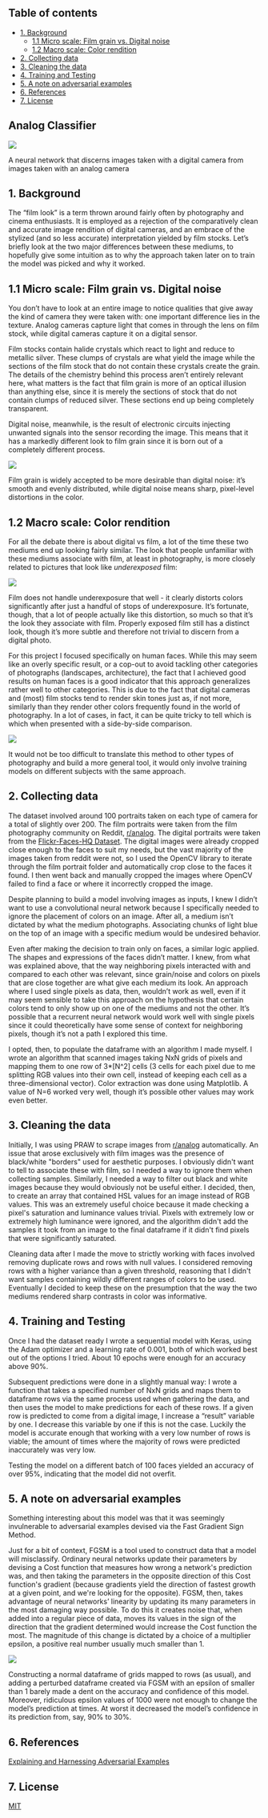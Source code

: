 ## Table of contents

- [1. Background](#1-background)
  - [1.1 Micro scale: Film grain vs. Digital noise](#11-micro-scale--film-grain-vs-digital-noise)
  - [1.2 Macro scale: Color rendition](#12-macro-scale--color-rendition)
- [2. Collecting data](#2-collecting-data)
- [3. Cleaning the data](#3-cleaning-the-data)
- [4. Training and Testing](#3-training-and-testing)
- [5. A note on adversarial examples](#4-a-note-on-adversarial-examples)
- [6. References](#references)
- [7. License](#license)


## Analog Classifier

![](https://github.com/juanpablolebon/analog-classifier/blob/main/Example%20Images/Woman%20Side%20by%20Side.png)

A neural network that discerns images taken with a digital camera from images taken with an analog camera

## 1. Background
The “film look” is a term thrown around fairly often by photography and cinema enthusiasts. It is employed as a rejection of the comparatively clean and accurate image rendition of digital cameras, and an embrace of the stylized (and so less accurate) interpretation yielded by film stocks.
Let’s briefly look at the two major differences between these mediums, to hopefully give some intuition as to why the approach taken later on to train the model was picked and why it worked.

## 1.1 Micro scale: Film grain vs. Digital noise

You don’t have to look at an entire image to notice qualities that give away the kind of camera they were taken with: one important difference lies in the texture. Analog cameras capture light that comes in through the lens on film stock, while digital cameras capture it on a digital sensor.

Film stocks contain halide crystals which react to light and reduce to metallic silver. These clumps of crystals are what yield the image while the sections of the film stock that do not contain these crystals create the grain. The details of the chemistry behind this process aren’t entirely relevant here, what matters is the fact that film grain is more of an optical illusion than anything else, since it is merely the sections of stock that do not contain clumps of reduced silver. These sections end up being completely transparent.

Digital noise, meanwhile, is the result of electronic circuits injecting unwanted signals into the sensor recording the image. This means that it has a markedly different look to film grain since it is born out of a completely different process. 

![](https://i.stack.imgur.com/e7lqN.png)

Film grain is widely accepted to be more desirable than digital noise: it’s smooth and evenly distributed, while digital noise means sharp, pixel-level distortions in the color.

## 1.2 Macro scale: Color rendition

For all the debate there is about digital vs film, a lot of the time these two mediums end up looking fairly similar. The look that people unfamiliar with these mediums associate with film, at least in photography, is more closely related to pictures that look like _underexposed_ film:

![](https://github.com/juanpablolebon/analog-classifier/blob/main/Example%20Images/Underexposure%20Example.png)

Film does not handle underexposure that well - it clearly distorts colors significantly after just a handful of stops of underexposure. It’s fortunate, though, that a lot of people actually like this distortion, so much so that it’s the look they associate with film. Properly exposed film still has a distinct look, though it’s more subtle and therefore not trivial to discern from a digital photo.

For this project I focused specifically on human faces. While this may seem like an overly specific result, or a cop-out to avoid tackling other categories of photographs (landscapes, architecture), the fact that I achieved good results on human faces is a good indicator that this approach generalizes rather well to other categories. This is due to the fact that digital cameras and (most) film stocks tend to render skin tones just as, if not more, similarly than they render other colors frequently found in the world of photography. In a lot of cases, in fact, it can be quite tricky to tell which is which when presented with a side-by-side comparison.

![](https://github.com/juanpablolebon/analog-classifier/blob/main/Example%20Images/Skin%20rendition%20example.png)

It would not be too difficult to translate this method to other types of photography and build a more general tool, it would only involve training models on different subjects with the same approach.

## 2. Collecting data

The dataset involved around 100 portraits taken on each type of camera for a total of slightly over 200. The film portraits were taken from the film photography community on Reddit, [r/analog](https://reddit.com/r/analog). The digital portraits were taken from the [Flickr-Faces-HQ Dataset](https://github.com/NVlabs/ffhq-dataset). The digital images were already cropped close enough to the faces to suit my needs, but the vast majority of the images taken from reddit were not, so I used the OpenCV library to iterate through the film portrait folder and automatically crop close to the faces it found. I then went back and manually cropped the images where OpenCV failed to find a face or where it incorrectly cropped the image.

Despite planning to build a model involving images as inputs, I knew I didn’t want to use a convolutional neural network because I specifically needed to ignore the placement of colors on an image. After all, a medium isn’t dictated by what the medium photographs. Associating chunks of light blue on the top of an image with a specific medium would be undesired behavior. 

Even after making the decision to train only on faces, a similar logic applied. The shapes and expressions of the faces didn’t matter. I knew, from what was explained above, that the way neighboring pixels interacted with and compared to each other was relevant, since grain/noise and colors on pixels that are close together are what give each medium its look. An approach where I used single pixels as data, then, wouldn’t work as well, even if it may seem sensible to take this approach on the hypothesis that certain colors tend to only show up on one of the mediums and not the other. It’s possible that a recurrent neural network would work well with single pixels since it could theoretically have some sense of context for neighboring pixels, though it’s not a path I explored this time.

I opted, then, to populate the dataframe with an algorithm I made myself. I wrote an algorithm that scanned images taking NxN grids of pixels and mapping them to one row of 3*[N^2] cells (3 cells for each pixel due to me splitting RGB values into their own cell, instead of keeping each cell as a three-dimensional vector). Color extraction was done using Matplotlib.  A value of N=6 worked very well, though it’s possible other values may work even better.

## 3. Cleaning the data

Initially, I was using PRAW to scrape images from [r/analog](https://reddit.com/r/analog) automatically. An issue that arose exclusively with film images was the presence of black/white "borders" used for aesthetic purposes. I obviously didn't want to tell to associate these with film, so I needed a way to ignore them when collecting samples. Similarly, I needed a way to filter out black and white images because they would obviously not be useful either. I decided, then, to create an array that contained HSL values for an image instead of RGB values. This was an extremely useful choice because it made checking a pixel's saturation and luminance values trivial. Pixels with extremely low or extremely high luminance were ignored, and the algorithm didn't add the samples it took from an image to the final dataframe if it didn't find pixels that were significantly saturated.

Cleaning data after I made the move to strictly working with faces involved removing duplicate rows and rows with null values. I considered removing rows with a higher variance than a given threshold, reasoning that I didn't want samples containing wildly different ranges of colors to be used. Eventually I decided to keep these on the presumption that the way the two mediums rendered sharp contrasts in color was informative.

## 4. Training and Testing

Once I had the dataset ready I wrote a sequential model with Keras, using the Adam optimizer and a learning rate of 0.001, both of which worked best out of the options I tried. About 10 epochs were enough for an accuracy above 90%.

Subsequent predictions were done in a slightly manual way: I wrote a function that takes a specified number of NxN grids and maps them to dataframe rows via the same process used when gathering the data, and then uses the model to make predictions for each of these rows. If a given row is predicted to come from a digital image, I increase a “result” variable by one. I decrease this variable by one if this is not the case. Luckily the model is accurate enough that working with a very low number of rows is viable; the amount of times where the majority of rows were predicted inaccurately was very low.

Testing the model on a different batch of 100 faces yielded an accuracy of over 95%, indicating that the model did not overfit.

## 5. A note on adversarial examples

Something interesting about this model was that it was seemingly invulnerable to adversarial examples devised via the Fast Gradient Sign Method.

Just for a bit of context, FGSM is a tool used to construct data that a model will misclassify. Ordinary neural networks update their parameters by devising a Cost function that measures how wrong a network's prediction was, and then taking the parameters in the opposite direction of this Cost function's gradient (because gradients yield the direction of fastest growth at a given point, and we're looking for the opposite). FGSM, then, takes advantage of neural networks’ linearity by updating its many parameters in the most damaging way possible. To do this it creates noise that, when added into a regular piece of data, moves its values in the sign of the direction that the gradient determined would increase the Cost function the most.  The magnitude of this change is dictated by a choice of a multiplier epsilon, a positive real number usually much smaller than 1.

![](https://www.tensorflow.org/tutorials/generative/images/adversarial_example.png)

Constructing a normal dataframe of grids mapped to rows (as usual), and adding a perturbed dataframe created via FGSM with an epsilon of smaller than 1 barely made a dent on the accuracy and confidence of this model. Moreover, ridiculous epsilon values of 1000 were not enough to change the model’s prediction at times. At worst it decreased the model’s confidence in its prediction from, say, 90% to 30%.


## 6. References

[Explaining and Harnessing Adversarial Examples](https://arxiv.org/abs/1412.6572)



## 7. License
[MIT](https://choosealicense.com/licenses/mit/)

